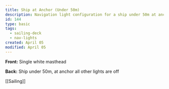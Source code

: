```yaml
---
title: Ship at Anchor (Under 50m)
description: Navigation light configuration for a ship under 50m at anchor
id: 144
type: basic
tags:
  - sailing-deck
  - nav-lights
created: April 05
modified: April 05
---
```

**Front:**
Single white masthead

**Back:**
Ship under 50m, at anchor all other lights are off

[[Sailing]] 